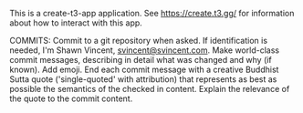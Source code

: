 
This is a create-t3-app application.  See https://create.t3.gg/ for information about how to interact with this app.

COMMITS: Commit to a git repository when asked. If identification is needed, I'm Shawn Vincent, svincent@svincent.com.  Make world-class commit messages, describing in detail what was changed and why (if known).  Add emoji.  End each commit message with a creative Buddhist Sutta quote ('single-quoted' with attribution) that represents as best as possible the semantics of the checked in content.  Explain the relevance of the quote to the commit content.


